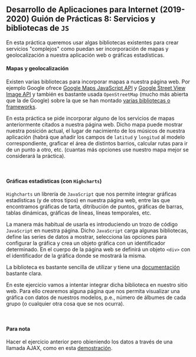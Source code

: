 Desarrollo de Aplicaciones para Internet (2019-2020)
 Guión de Prácticas 8: Servicios y bibliotecas de `JS`
------------------------------------------------------

En esta práctica queremos usar algas bibliotecas existentes para crear servicios "complejos" como puedan ser incorporación de mapas y geolocalización a nuestra aplicación web o gráficas estadísticas.

#### Mapas y geolocalización

Existen varias bibliotecas para incorporar mapas a nuestra página web. Por ejemplo Google ofrece [Google Maps JavaScript API](https://developers.google.com/maps/documentation/javascript/?hl=es) y [Google Street View Image API](https://developers.google.com/maps/documentation/streetview/?hl=es) y también es bastante usada `OpenStreetMap` (mucho más abierta que la de Google) sobre la que se han montado [varias bibliotecas o frameworks](https://wiki.openstreetmap.org/wiki/Frameworks#Webmaps).

En esta práctica se pide incorporar alguno de los servicios de mapas anteriormente citados a nuestra página web. Dicho mapa puede mostrar nuestra posición actual, el lugar de nacimiento de los músicos de nuestra aplicación (habrá que añadir los campos de `latitud` y `longitud` al modelo correspondiente, graficar el área de distintos barrios, calcular rutas para ir de un punto a otro, etc. (cuantas más opciones use nuestro mapa mejor se considerará la práctica).

 

#### Gráficas estadísticas (con `Highcharts`)

`Highcharts` un librería de `JavaScript` que nos permite integrar gráficas estadísticas (y de otros tipos) en nuestra página web, entre las que encontramos gráficas de tarta, ditribución de puntos, gráficas de barras, tablas dinámicas, gráficas de líneas, líneas temporales, etc.

La manera más habitual de usarla es introduciendo un trozo de código `JavaScript` en nuestra página. Dicho `JavaScript` carga algunas bibliotecas, define las series de datos a mostrar, selecciona las opciones para configurar la gráfica y crea un objeto gráfica con un identificador determinado. En el cuerpo de la página web se definirá un objeto `<div>` con el identificador de la gráfica donde se mostrará la misma.

La biblioteca es bastante sencilla de utilizar y tiene una [documentación](https://www.highcharts.com/docs) bastante clara.

En este ejercicio vamos a intentar integrar dicha biblioteca en nuestro sitio web. Para ello crearemos alguna página que nos permita visualizar una gráfica con datos de nuestros modelos, p.e., número de álbumes de cada grupo (o cualquier otra cosa que se nos ocurra).

 

#### Para nota

Hacer el ejercicio anterior pero obieniendo los datos a través de una llamada AJAX, como en esta [demostración](https://www.highcharts.com/demo/line-ajax).



